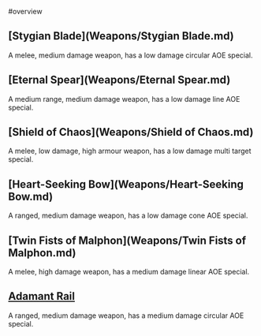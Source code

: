 #overview

[Stygian Blade](Weapons/Stygian Blade.md)
-
A melee, medium damage weapon, has a low damage circular AOE special.

[Eternal Spear](Weapons/Eternal Spear.md)
-
A medium range, medium damage weapon, has a low damage line AOE special.

[Shield of Chaos](Weapons/Shield of Chaos.md)
-
A melee, low damage, high armour weapon, has a low damage multi target special.

[Heart-Seeking Bow](Weapons/Heart-Seeking Bow.md)
-
A ranged, medium damage weapon, has a low damage cone AOE special.

[Twin Fists of Malphon](Weapons/Twin Fists of Malphon.md)
-
A melee, high damage weapon, has a medium damage linear AOE special.

[Adamant Rail](Adamant%20Rail.md)
-
A ranged, medium damage weapon, has a medium damage circular AOE special.

